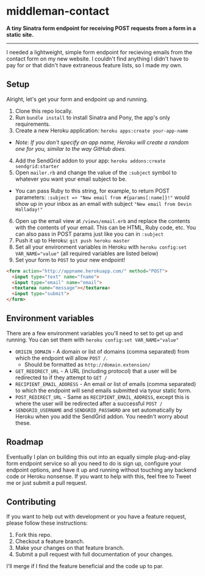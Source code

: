 # middleman-contact

**A tiny Sinatra form endpoint for receiving POST requests from a form in a static site.**

---
I needed a lightweight, simple form endpoint for recieving emails from the contact form on my new website. I couldn't find anything I didn't have to pay for or that didn't have extraneous feature lists, so I made my own.

## Setup
Alright, let's get your form and endpoint up and running.

1. Clone this repo locally.
2. Run `bundle install` to install Sinatra and Pony, the app's only requirements.
3. Create a new Heroku application: `heroku apps:create your-app-name`
  - *Note: If you don't specify an app name, Heroku will create a random one for you, similar to the way GitHub does.*
4. Add the SendGrid addon to your app: `heroku addons:create sendgrid:starter`
5. Open `mailer.rb` and change the value of the `:subject` symbol to whatever you want your email subject to be.
  - You can pass Ruby to this string, for example, to return POST parameters: `:subject => "New email from #{params[:name]}!"` would show up in your inbox as an email with subject `"New email from Devin Halladay!"`
6. Open up the email view at `/views/email.erb` and replace the contents with the contents of your email. This can be HTML, Ruby code, etc. You can also pass in POST params just like you can in `:subject`
7. Push it up to Heroku: `git push heroku master`
8. Set all your environment variables in Heroku with `heroku config:set VAR_NAME="value"` (all required variables are listed below)
9. Set your form to `POST` to your new endpoint!
```html
<form action="http://appname.herokuapp.com/" method="POST">
  <input type="text" name="fname">
  <input type="email" name="email">
  <textarea name="message"></textarea>
  <input type="submit">
</form>
```

## Environment variables
There are a few environment variables you'll need to set to get up and running. You can set them with `heroku config:set VAR_NAME="value"`

- `ORIGIN_DOMAIN` - A domain or list of domains (comma separated) from which the endpoint will allow `POST /`.
  - Should be formatted as `http://domain.extension/`
- `GET_REDIRECT_URL` - A URL (including protocol) that a user will be redirected to if they attempt to `GET /`
- `RECIPIENT_EMAIL_ADDRESS` - An email or list of emails (comma separated) to which the endpoint will send emails submitted via tyour static form.
- `POST_REDIRECT_URL` - Same as `RECIPIENT_EMAIL_ADDRESS`, except this is where the user will be redirected after a successful `POST /`
- `SENDGRID_USERNAME` and `SENDGRID_PASSWORD` are set automatically by Heroku when you add the SendGrid addon. You needn't worry about these.

## Roadmap
Eventually I plan on building this out into an equally simple plug-and-play form endpoint service so all you need to do is sign up, configure your endpoint options, and have it up and running without touching any backend code or Heroku nonsense. If you want to help with this, feel free to Tweet me or just submit a pull request.

## Contributing
If you want to help out with development or you have a feature request, please follow these instructions:

1. Fork this repo.
2. Checkout a feature branch.
3. Make your changes on that feature branch.
4. Submit a pull request with full documentation of your changes.

I'll merge if I find the feature beneficial and the code up to par.
